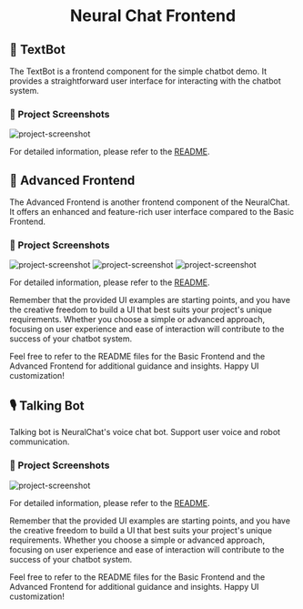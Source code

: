 <h1 align="center" id="title">Neural Chat Frontend</h1>

## 🚀 TextBot

The TextBot is a frontend component for the simple chatbot demo. It provides a straightforward user interface for interacting with the chatbot system.

### 📸 Project Screenshots

![project-screenshot](https://i.imgur.com/Kjsw5Pb.png)

For detailed information, please refer to the [README](./basic_frontend/README.md).

## 🚀 Advanced Frontend

The Advanced Frontend is another frontend component of the NeuralChat. It offers an enhanced and feature-rich user interface compared to the Basic Frontend.

### 📸 Project Screenshots

![project-screenshot](https://i.imgur.com/a3dtpG3.png)
![project-screenshot](https://i.imgur.com/8T5Yh5I.png)
![project-screenshot](https://i.imgur.com/KCaAIlV.png)

For detailed information, please refer to the [README](./advanced_frontend/README.md).

Remember that the provided UI examples are starting points, and you have the creative freedom to build a UI that best suits your project's unique requirements. Whether you choose a simple or advanced approach, focusing on user experience and ease of interaction will contribute to the success of your chatbot system.

Feel free to refer to the README files for the Basic Frontend and the Advanced Frontend for additional guidance and insights. Happy UI customization!

## 🎙️ Talking Bot

Talking bot is NeuralChat's voice chat bot. Support user voice and robot communication.

### 📸 Project Screenshots
![project-screenshot](https://i.imgur.com/VClUBR4.png)

For detailed information, please refer to the [README](./talkingbot/README.md).

Remember that the provided UI examples are starting points, and you have the creative freedom to build a UI that best suits your project's unique requirements. Whether you choose a simple or advanced approach, focusing on user experience and ease of interaction will contribute to the success of your chatbot system.

Feel free to refer to the README files for the Basic Frontend and the Advanced Frontend for additional guidance and insights. Happy UI customization!
